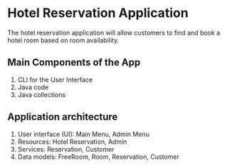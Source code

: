 # Hotel Reservation Application
The hotel reservation application will allow customers to find and book a hotel room based on room availability.

## Main Components of the App

1. CLI for the User Interface
2. Java code
3. Java collections

## Application architecture

1. User interface (UI): Main Menu, Admin Menu
2. Resources: Hotel Reservation, Admin
3. Services: Reservation, Customer
4. Data models: FreeRoom, Room, Reservation, Customer
